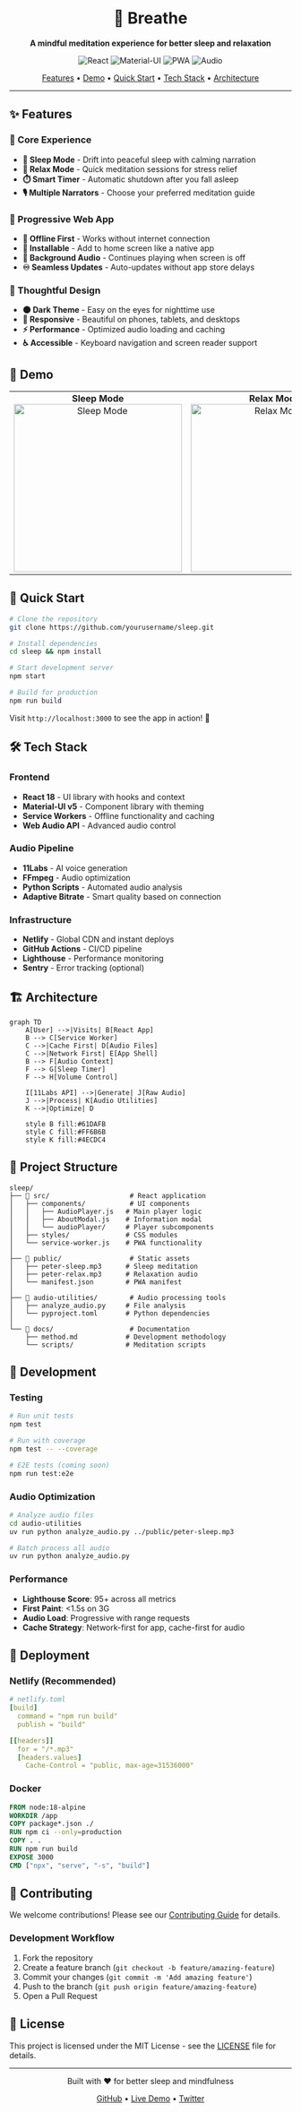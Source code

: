 <div align="center">
  <h1>🧘 Breathe</h1>
  <p><strong>A mindful meditation experience for better sleep and relaxation</strong></p>
  
  <p>
    <img src="https://img.shields.io/badge/React-20232A?style=for-the-badge&logo=react&logoColor=61DAFB" alt="React" />
    <img src="https://img.shields.io/badge/Material--UI-0081CB?style=for-the-badge&logo=material-ui&logoColor=white" alt="Material-UI" />
    <img src="https://img.shields.io/badge/PWA-5A0FC8?style=for-the-badge&logo=pwa&logoColor=white" alt="PWA" />
    <img src="https://img.shields.io/badge/Audio-FF3366?style=for-the-badge&logo=audio&logoColor=white" alt="Audio" />
  </p>

  <p>
    <a href="#-features">Features</a> •
    <a href="#-demo">Demo</a> •
    <a href="#-quick-start">Quick Start</a> •
    <a href="#-tech-stack">Tech Stack</a> •
    <a href="#-architecture">Architecture</a>
  </p>
</div>

---

## ✨ Features

### 🎯 Core Experience
- **🌙 Sleep Mode** - Drift into peaceful sleep with calming narration
- **🧘 Relax Mode** - Quick meditation sessions for stress relief
- **⏱️ Smart Timer** - Automatic shutdown after you fall asleep
- **🎙️ Multiple Narrators** - Choose your preferred meditation guide

### 📱 Progressive Web App
- **💾 Offline First** - Works without internet connection
- **📲 Installable** - Add to home screen like a native app
- **🔔 Background Audio** - Continues playing when screen is off
- **♾️ Seamless Updates** - Auto-updates without app store delays

### 🎨 Thoughtful Design
- **🌑 Dark Theme** - Easy on the eyes for nighttime use
- **📱 Responsive** - Beautiful on phones, tablets, and desktops
- **⚡ Performance** - Optimized audio loading and caching
- **♿ Accessible** - Keyboard navigation and screen reader support

## 🚀 Demo

<div align="center">
  <table>
    <tr>
      <td align="center">
        <strong>Sleep Mode</strong><br>
        <img src="https://via.placeholder.com/300x200/1a1a2e/16213e?text=Sleep+Mode" alt="Sleep Mode" width="300" />
      </td>
      <td align="center">
        <strong>Relax Mode</strong><br>
        <img src="https://via.placeholder.com/300x200/16213e/0f3460?text=Relax+Mode" alt="Relax Mode" width="300" />
      </td>
    </tr>
  </table>
</div>

## 🏃 Quick Start

```bash
# Clone the repository
git clone https://github.com/yourusername/sleep.git

# Install dependencies
cd sleep && npm install

# Start development server
npm start

# Build for production
npm run build
```

Visit `http://localhost:3000` to see the app in action! 🎉

## 🛠️ Tech Stack

### Frontend
- **React 18** - UI library with hooks and context
- **Material-UI v5** - Component library with theming
- **Service Workers** - Offline functionality and caching
- **Web Audio API** - Advanced audio control

### Audio Pipeline
- **11Labs** - AI voice generation
- **FFmpeg** - Audio optimization
- **Python Scripts** - Automated audio analysis
- **Adaptive Bitrate** - Smart quality based on connection

### Infrastructure
- **Netlify** - Global CDN and instant deploys
- **GitHub Actions** - CI/CD pipeline
- **Lighthouse** - Performance monitoring
- **Sentry** - Error tracking (optional)

## 🏗️ Architecture

```mermaid
graph TD
    A[User] -->|Visits| B[React App]
    B --> C[Service Worker]
    C -->|Cache First| D[Audio Files]
    C -->|Network First| E[App Shell]
    B --> F[Audio Context]
    F --> G[Sleep Timer]
    F --> H[Volume Control]
    
    I[11Labs API] -->|Generate| J[Raw Audio]
    J -->|Process| K[Audio Utilities]
    K -->|Optimize| D
    
    style B fill:#61DAFB
    style C fill:#FF6B6B
    style K fill:#4ECDC4
```

## 📂 Project Structure

```
sleep/
├── 📱 src/                    # React application
│   ├── components/           # UI components
│   │   ├── AudioPlayer.js   # Main player logic
│   │   ├── AboutModal.js    # Information modal
│   │   └── audioPlayer/     # Player subcomponents
│   ├── styles/              # CSS modules
│   └── service-worker.js    # PWA functionality
│
├── 🎵 public/                 # Static assets
│   ├── peter-sleep.mp3      # Sleep meditation
│   ├── peter-relax.mp3      # Relaxation audio
│   └── manifest.json        # PWA manifest
│
├── 🔧 audio-utilities/        # Audio processing tools
│   ├── analyze_audio.py     # File analysis
│   └── pyproject.toml       # Python dependencies
│
└── 📄 docs/                   # Documentation
    ├── method.md            # Development methodology
    └── scripts/             # Meditation scripts
```

## 🧪 Development

### Testing
```bash
# Run unit tests
npm test

# Run with coverage
npm test -- --coverage

# E2E tests (coming soon)
npm run test:e2e
```

### Audio Optimization
```bash
# Analyze audio files
cd audio-utilities
uv run python analyze_audio.py ../public/peter-sleep.mp3

# Batch process all audio
uv run python analyze_audio.py
```

### Performance
- **Lighthouse Score**: 95+ across all metrics
- **First Paint**: <1.5s on 3G
- **Audio Load**: Progressive with range requests
- **Cache Strategy**: Network-first for app, cache-first for audio

## 🚢 Deployment

### Netlify (Recommended)
```yaml
# netlify.toml
[build]
  command = "npm run build"
  publish = "build"

[[headers]]
  for = "/*.mp3"
  [headers.values]
    Cache-Control = "public, max-age=31536000"
```

### Docker
```dockerfile
FROM node:18-alpine
WORKDIR /app
COPY package*.json ./
RUN npm ci --only=production
COPY . .
RUN npm run build
EXPOSE 3000
CMD ["npx", "serve", "-s", "build"]
```

## 🤝 Contributing

We welcome contributions! Please see our [Contributing Guide](CONTRIBUTING.md) for details.

### Development Workflow
1. Fork the repository
2. Create a feature branch (`git checkout -b feature/amazing-feature`)
3. Commit your changes (`git commit -m 'Add amazing feature'`)
4. Push to the branch (`git push origin feature/amazing-feature`)
5. Open a Pull Request

## 📄 License

This project is licensed under the MIT License - see the [LICENSE](LICENSE) file for details.

---

<div align="center">
  <p>Built with ❤️ for better sleep and mindfulness</p>
  <p>
    <a href="https://github.com/yourusername/sleep">GitHub</a> •
    <a href="https://breathe.app">Live Demo</a> •
    <a href="https://twitter.com/yourusername">Twitter</a>
  </p>
</div>